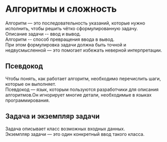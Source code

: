 # Алгоритмы и сложность

Алгоритм — это последовательность указаний, которые нужно исполнить, чтобы решить чётко сформулированную задачу.\
Описание задачи --  ввод и вывод.\
Алгоритм -- способ превращения ввода в вывод.\
При этом формулировка задачи должна быть точной и недвусмысленной — это помогает избежать неверной интерпретации.

## Псевдокод
Чтобы понять, как работает алгоритм, необходимо перечислить шаги, которые он выполняет.\
Псевдокод — язык, которым пользуются разработчики для описания алгоритмов.Он игнорирует многие детали, необходимые в языках программирования.

## Задача и экземпляр задачи
Задача описывает класс возможных входных данных.\
Экземпляр задачи — это один конкретный ввод такого класса.

